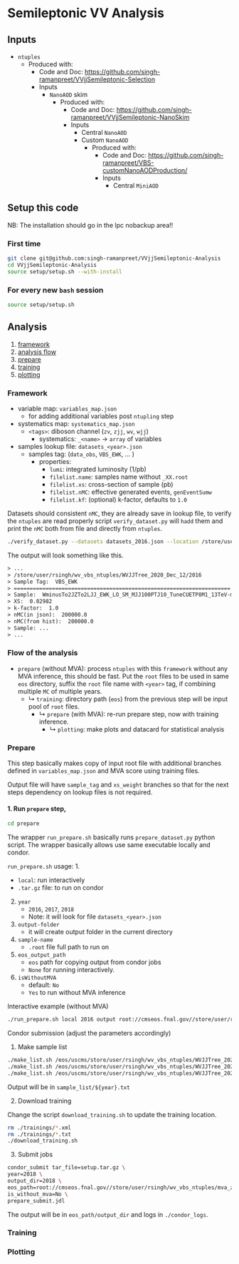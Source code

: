 # Semileptonic VV Analysis

## Inputs
- `ntuples`
  - Produced with:
    - Code and Doc: https://github.com/singh-ramanpreet/VVjjSemileptonic-Selection
    - Inputs
      - `NanoAOD` skim
        - Produced with:
          - Code and Doc: https://github.com/singh-ramanpreet/VVjjSemileptonic-NanoSkim
          - Inputs
            - Central `NanoAOD`
            - Custom `NanoAOD`
              - Produced with:
                - Code and Doc: https://github.com/singh-ramanpreet/VBS-customNanoAODProduction/
                - Inputs
                  - Central `MiniAOD`

## Setup this code

NB: The installation should go in the lpc nobackup area!!

### First time
```bash
git clone git@github.com:singh-ramanpreet/VVjjSemileptonic-Analysis
cd VVjjSemileptonic-Analysis
source setup/setup.sh --with-install
```

### For every new `bash` session

```bash
source setup/setup.sh
```

## Analysis

1. [framework](#framework)
2. [analysis flow](#flow-of-the-analysis)
3. [prepare](#prepare)
4. [training](#training)
5. [plotting](#plotting)

### Framework
- variable map: `variables_map.json`
  - for adding additional variables post `ntupling` step
- systematics map: `systematics_map.json`
  - `<tags>`: diboson channel (`zv`, `zjj`, `wv`, `wjj`)
    - systematics: `_<name>` -> `array` of variables
- samples lookup file: `datasets_<year>.json`
    - samples tag: (`data_obs`, `VBS_EWK`, ... )
      - properties:
        - `lumi`: integrated luminosity (1/pb)
        - `filelist.name`: samples name without `_XX.root`
        - `filelist.xs`: cross-section of sample (pb)
        - `filelist.nMC`: effective generated events, `genEventSumw`
        - `filelist.kf`: (optional) k-factor, defaults to `1.0`

Datasets should consistent `nMC`, they are already save in lookup file, to verify the `ntuples` are read properly script `verify_dataset.py` will `hadd` them and print the `nMC` both from file and directly from `ntuples`.

```bash
./verify_dataset.py --datasets datasets_2016.json --location /store/user/rsingh/wv_vbs_ntuples/WVJJTree_2020_Dec_12/2016 --sample-tag all
```

The output will look something like this.

```txt
> ...
> /store/user/rsingh/wv_vbs_ntuples/WVJJTree_2020_Dec_12/2016
> Sample Tag:  VBS_EWK
> ====================================================================
> Sample:  WminusTo2JZTo2LJJ_EWK_LO_SM_MJJ100PTJ10_TuneCUETP8M1_13TeV-madgraph-pythia8
> XS:  0.02982
> k-factor:  1.0
> nMC(in json):  200000.0
> nMC(from hist):  200000.0
> Sample: ...
> ...
```

### Flow of the analysis
- `prepare` (without MVA): process `ntuples` with this `framework` without any MVA inference, this should be fast. Put the `root` files to be used in same `eos` directory, suffix the `root` file name with `<year>` tag, if combining multiple `MC` of multiple years.
  - ↳ `training`: directory path (`eos`) from the previous step will be input pool of `root` files.
      - ↳   `prepare` (with MVA): re-run prepare step, now with training inference.
          - ↳ `plotting`: make plots and datacard for statistical analysis


### Prepare

This step basically makes copy of input root file with additional branches defined in `variables_map.json` and MVA score using training files.

Output file will have `sample_tag` and `xs_weight` branches so that for the next steps dependency on lookup files is not required.

#### 1. Run `prepare` step,

```bash
cd prepare
```

The wrapper `run_prepare.sh` basically runs `prepare_dataset.py` python script. The wrapper basically allows use same executable locally and condor.

`run_prepare.sh` usage:
1.
   - `local`: run interactively
   - `.tar.gz` file: to run on condor
2. `year`
   - `2016`, `2017`, `2018`
   - Note: it will look for file `datasets_<year>.json`
3. `output-folder`
   - it will create output folder in the current directory
4. `sample-name`
   - `.root` file full path to run on
5. `eos_output_path`
   - `eos` path for copying output from condor jobs
   - `None` for running interactively.
6. `isWithoutMVA`
   - default: `No`
   - `Yes` to run without MVA inference


Interactive example (without MVA)

```bash
./run_prepare.sh local 2016 output root://cmseos.fnal.gov//store/user/rsingh/wv_vbs_ntuples/WVJJTree_2020_Dec_12/2016/WminusToLNuWminusTo2JJJ_EWK_LO_SM_MJJ100PTJ10_TuneCUETP8M1_13TeV-madgraph-pythia8_01.root None Yes
```

Condor submission (adjust the parameters accordingly)

1. Make sample list

```bash
./make_list.sh /eos/uscms/store/user/rsingh/wv_vbs_ntuples/WVJJTree_2020_Dec_12 2016
./make_list.sh /eos/uscms/store/user/rsingh/wv_vbs_ntuples/WVJJTree_2020_Dec_12 2017
./make_list.sh /eos/uscms/store/user/rsingh/wv_vbs_ntuples/WVJJTree_2020_Dec_12 2018
```

Output will be in `sample_list/${year}.txt`

2. Download training

Change the script `download_training.sh` to update the training location.

```bash
rm ./trainings/*.xml
rm ./trainings/*.txt
./download_training.sh
```

3. Submit jobs

```bash
condor_submit tar_file=setup.tar.gz \
year=2018 \
output_dir=2018 \
eos_path=root://cmseos.fnal.gov//store/user/rsingh/wv_vbs_ntuples/mva_z11_2020_Dec_12/ \
is_without_mva=No \
prepare_submit.jdl
```

The output will be in `eos_path/output_dir` and logs in `./condor_logs`.


### Training
### Plotting
